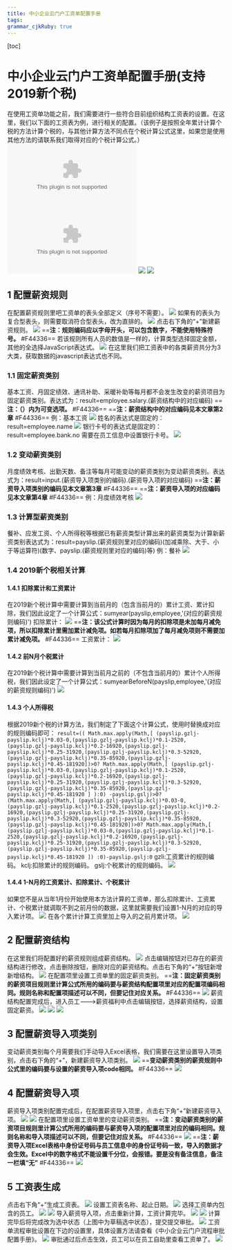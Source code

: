 ```yaml
---
title: 中小企业云门户工资单配置手册
tags: 
grammar_cjkRuby: true
---
```

[toc]
# 中小企业云门户工资单配置手册(支持2019新个税)
在使用工资单功能之前，我们需要进行一些符合目前组织结构工资表的设置。在这里，我们以下面的工资表为例，进行相关的配置。（该例子是按照全年累计计算个税的方法计算个税的，与其他计算方法不同点在个税计算公式这里，如果您是使用其他方法的请联系我们取得对应的个税计算公式。）
![工资表模板](./attachments/工资表模板_1.xlsx)
![其他导入项](./attachments/其他导入项.xlsx)
![](./images/1565162409881.png)
![](./images/1565162452914.png)
## 1 配置薪资规则
在配置薪资规则里吧工资单的表头全部定义（序号不需要）。
![](./images/1563862953683.png)
如果有的表头为复合型表头，则需要取消符合型表头，改为直排的。
![](./images/1563863108674.png)
点击右下角的“+”新建薪资规则。
![](./images/1563863757561.png)
==**注：规则编码应以字母开头，可以包含数字，不能使用特殊符号。** #F44336==
若该规则所有人员的数值是一样的，计算类型选择固定金额，其他的全选择JavaScript表达式。
![](./images/1563864661819.png)
在这里我们把工资表中的各类薪资共分为3大类，获取数据的javascript表达式也不同。
### 1.1 固定薪资类别
基本工资、月固定绩效、通讯补助、采暖补助等每月都不会发生改变的薪资项目为固定薪资类别。表达式为：result=employee.salary.(薪资结构中的对应编码)
==**注：（）内为可变选项。** #F44336==
==**注：薪资结构中的对应编码见本文章第2章** #F44336==
例：基本工资
![](./images/1563866885463.png)
姓名的表达式是固定的：result=employee.name
![](./images/1563866937724.png)
银行卡号的表达式是固定的：result=employee.bank.no
需要在员工信息中设置银行卡号。
![](./images/1563866727482.png)
### 1.2 变动薪资类别
月度绩效考核、出勤天数、备注等每月可能变动的薪资类别为变动薪资类别。表达式为：result=input.(薪资导入项类别的编码).(薪资导入项的对应编码)
==**注：薪资导入项类别的编码见本文章第3章** #F44336==
==**注：薪资导入项的对应编码见本文章第4章** #F44336==
例：月度绩效考核
![](./images/1563867588772.png)
### 1.3 计算型薪资类别
餐补、应发工资、个人所得税等根据已有薪资类型计算出来的薪资类型为计算新薪资类别表达式为：result=payslip.(薪资规则里对应的编码)(加减乘除、大于、小于等运算符)(数字、payslip.(薪资规则里对应的编码)等)
例：餐补
![](./images/1563868176525.png)
### 1.4 2019新个税相关计算
#### 1.4.1 扣除累计和工资累计
在2019新个税计算中需要计算到当前月的（包含当前月的）累计工资、累计扣除，我们因此设定了一个计算公式：sumyear(payslip,employee,'(对应的薪资规则编码)')
扣除累计：
![](./images/1563870325676.png)
==**注：该公式计算时因为每月的扣除项是未加每月减免项，所以扣除累计里需加累计减免项。如若每月扣除项加了每月减免项则不需要加累计减免项。** #F44336==
工资累计：
![](./images/1563870678363.png)
#### 1.4.2 前N月个税累计
在2019新个税计算中需要计算到当前月之前的（不包含当前月的）累计个人所得税，我们因此设定了一个计算公式：sumyearBeforeN(payslip,employee,'(对应的薪资规则编码)')
![](./images/1564117966152.png)
#### 1.4.3 个人所得税
根据2019新个税的计算方法，我们制定了下面这个计算公式，使用时替换成对应的规则编码即可：
`
result=((
Math.max.apply(Math,[
(payslip.gzlj-payslip.kclj)*0.03-0,(payslip.gzlj-payslip.kclj)*0.1-2520,(payslip.gzlj-payslip.kclj)*0.2-16920,(payslip.gzlj-payslip.kclj)*0.25-31920,(payslip.gzlj-payslip.kclj)*0.3-52920,(payslip.gzlj-payslip.kclj)*0.35-85920,(payslip.gzlj-payslip.kclj)*0.45-181920])>0?
Math.max.apply(Math,[
(payslip.gzlj-payslip.kclj)*0.03-0,(payslip.gzlj-payslip.kclj)*0.1-2520,(payslip.gzlj-payslip.kclj)*0.2-16920,(payslip.gzlj-payslip.kclj)*0.25-31920,(payslip.gzlj-payslip.kclj)*0.3-52920,(payslip.gzlj-payslip.kclj)*0.35-85920,(payslip.gzlj-payslip.kclj)*0.45-181920
]
):0)
-payslip.gslj)>0?
(Math.max.apply(Math,[
(payslip.gzlj-payslip.kclj)*0.03-0,(payslip.gzlj-payslip.kclj)*0.1-2520,(payslip.gzlj-payslip.kclj)*0.2-16920,(payslip.gzlj-payslip.kclj)*0.25-31920,(payslip.gzlj-payslip.kclj)*0.3-52920,(payslip.gzlj-payslip.kclj)*0.35-85920,(payslip.gzlj-payslip.kclj)*0.45-181920])>0?
Math.max.apply(Math,[
(payslip.gzlj-payslip.kclj)*0.03-0,(payslip.gzlj-payslip.kclj)*0.1-2520,(payslip.gzlj-payslip.kclj)*0.2-16920,(payslip.gzlj-payslip.kclj)*0.25-31920,(payslip.gzlj-payslip.kclj)*0.3-52920,(payslip.gzlj-payslip.kclj)*0.35-85920,(payslip.gzlj-payslip.kclj)*0.45-181920
])
:0)-payslip.gslj:0
`
gzli:工资累计的规则编码。
kclj:扣除累计的规则编码。
gslj:个税累计的规则编码。
![](./images/1564118071289.png)
#### 1.4.4 1-N月的工资累计、扣除累计、个税累计
如果您不是从当年1月份开始使用本方法计算的工资单，那么扣除累计、工资累计、个税累计就调取不到之前月份的数据，这里就需要我们设置1-N月的对应的导入累计项。
![](./images/1564118807060.png)
在各个累计计算工资里加上导入的之前月累计项。
![](./images/1564118920728.png)
## 2 配置薪资结构
在这里我们将配置好的薪资规则组成薪资结构。
![](./images/1564120591386.png)
点击编辑按钮对已存在的薪资结构进行修改，点击删除按钮，删除对应的薪资结构。点击右下角的“+”按钮新增新增结构。
![](./images/1564120806404.png)
在配置项里设置工资单里的固定薪资类别。
==**注：固定薪资类别的薪资项目规则里计算公式所用的编码要与薪资结构配置项里对应的配置项编码相同。规则名称和配置项描述可以不同，但要记住对应关系。** #F44336==
![](./images/1564123575070.png)
薪资结构配置完成后，进入员工--->薪资福利中点击编辑按钮，选择薪资结构，设置固定薪资。
![](./images/1565162712946.png)
![](./images/1565162774255.png)
![](./images/1565162817867.png)
## 3 配置薪资导入项类别
变动薪资类别每个月需要我们手动导入Excel表格，我们需要在这里设置导入项类别，点击右下角的“+”，新建薪资导入项类别。
![](./images/1564122192497.png)
==**变动薪资类别的薪资规则中公式里的编码要与设置的薪资导入项code相同。** #F44336==
![](./images/1564122417169.png)
## 4 配置薪资导入项
薪资导入项类别配置完成后，在配置薪资导入项里，点击右下角“+”新建薪资导入项。
![](./images/1564122818204.png)
![](./images/1564122959919.png)
在配置项里设置工资单里的变动薪资类别。
==**注：变动薪资类别的薪资项目规则里计算公式所用的编码要与薪资导入项的配置项里对应的编码相同。规则名称和导入项描述可以不同，但要记住对应关系。** #F44336==
![](./images/1564123673634.png)
==**注：薪资导入项Excel表格中身份证号码与员工信息中的身份证号码一致，导入的数据才会生效。Excel中的数字格式不能设置千分位，会报错。要是没有备注信息，备注一栏填“无”** #F44336==
![](./images/1565163141144.png)
## 5 工资表生成
点击右下角“+”生成工资表。
![](./images/1562917461340.png)
设置工资表名称、起止日期。
![](./images/1562917002151.png)
选择工资单内包含的员工。
![](./images/1565163247485.png)
![](./images/1565163323225.png)
导入薪资导入项，点击重新计算，工资计算完毕。
![](./images/1565163406482.png)
![](./images/1565163480679.png)
计算完毕后将完成改为选中状态（上图中为草稿选中状态），提交提交审批。
![](./images/1562918830936.png)
工资单流程审批设置在下边的设置里，具体设置方法请查看《中小企业云门户流程审批配置手册》。
![](./images/1562919193347.png)
审批通过后点击生效，员工可以在员工自助里查看工资单了。
![](./images/1562919126866.png)